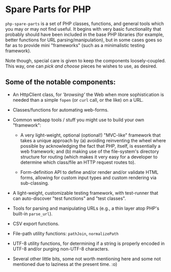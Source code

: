 # Spare Parts for PHP #

`php-spare-parts` is a set of PHP classes, functions, and general tools which
you may or may not find useful. It begins with very basic functionality that
probably should have been included in the base PHP libraries (for example,
better functions for URL parsing/manipulation), but in some cases goes so far
as to provide mini "frameworks" (such as a minimalistic testing framework).

Note though, special care is given to keep the components loosely-coupled.
This way, one can *pick and choose* pieces he wishes to use, as desired.

## Some of the notable components: ##

  * An HttpClient class, for *'browsing'* the Web when more sophistication is
    needed than a simple `fopen` (or `curl` call, or the like) on a URL.

  * Classes/functions for automating web-forms.

  * Common webapp tools / stuff you might use to build your own "framework":

    * A very light-weight, optional (optional!) "MVC-like" framework that
      takes a unique approach by (a) avoiding reinventing the wheel where possible
      by acknowledging the fact that PHP, itself, is essentially a web framework;
      and (b) making use of the file-system's directory structure for routing (which
      makes it very easy for a developer to determine which class/file an HTTP
      request routes to).

    * Form-definition API to define and/or render and/or validate HTML forms,
      allowing for custom input types and custom rendering via sub-classing.

  * A light-weight, customizable testing framework, with test-runner that can
    auto-discover "test functions" and "test classes".

  * Tools for parsing and manipulating URLs (e.g., a thin layer atop PHP's built-in
    `parse_url`).

  * CSV export functions.

  * File-path utility functions: `pathJoin`, `normalizePath`

  * UTF-8 utility functions, for determining if a string is properly encoded in
    UTF-8 and/or purging non-UTF-8 characters.

  * Several other little bits, some not worth mentioning here and some not
    mentioned due to laziness at the present time. :o)
